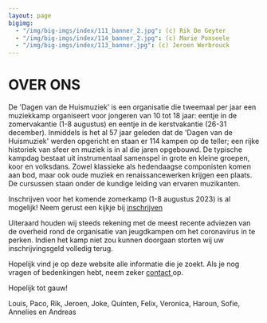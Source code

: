 ```yaml
---
layout: page
bigimg:
  - "/img/big-imgs/index/111_banner_2.jpg": (c) Rik De Geyter
  - "/img/big-imgs/index/114_banner_2.jpg": (c) Marie Ponseele
  - "/img/big-imgs/index/113_banner.jpg": (c) Jeroen Werbrouck
---
```


# OVER ONS

De 'Dagen van de Huismuziek’ is een organisatie die tweemaal per jaar een muziekkamp organiseert voor jongeren van 10 tot 18 jaar: eentje in de zomervakantie (1-8 augustus) en eentje in de kerstvakantie (26-31 december). Inmiddels is het al 57 jaar geleden dat de 'Dagen van de Huismuziek' werden opgericht en staan er 114 kampen op de teller; een rijke historiek van sfeer en muziek is in al die jaren opgebouwd. De typische kampdag bestaat uit instrumentaal samenspel in grote en kleine groepen, koor en volksdans. Zowel klassieke als hedendaagse componisten komen aan bod, maar ook oude muziek en renaissancewerken krijgen een plaats. De cursussen staan onder de kundige leiding van ervaren muzikanten.

Inschrijven voor het komende zomerkamp (1-8 augustus 2023) is al mogelijk! Neem gerust een kijkje bij <a href="/contact/" > inschrijven </a>

Uiteraard houden wij steeds rekening met de meest recente adviezen van de overheid rond de organisatie van jeugdkampen om het coronavirus in te perken. Indien het kamp niet zou kunnen doorgaan storten wij uw inschrijvingsgeld volledig terug. 

Hopelijk vind je op deze website alle informatie die je zoekt. Als je nog vragen of bedenkingen hebt, neem zeker <a href="/contact/" > contact </a> op. 

Hopelijk tot gauw!

Louis, Paco, Rik, Jeroen, Joke, Quinten, Felix, Veronica, Haroun, Sofie, Annelies en Andreas
